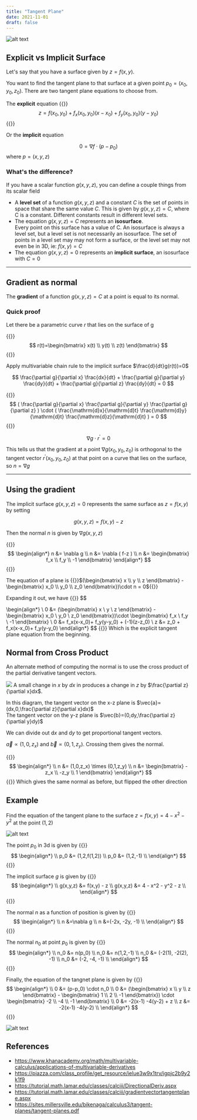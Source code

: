 ```yaml
---
title: "Tangent Plane"
date: 2021-11-01
draft: false
---
```



<!--![alt text](graph.png)-->
![alt text](tangent_plane.png)

## Explicit vs Implicit Surface

Let's say that you have a surface given by $z=f(x,y)$.

You want to find the tangent plane to that surface at a given point $p_0 = (x_0, y_0, z_0)$. There are two tangent plane equations to choose from.

The __explicit__ equation
{{<katex>}}
$$
z = f(x_0, y_0) + f_x(x_0, y_0)(x-x_0) + f_y(x_0,y_0)(y-y_0)
$$
{{</katex>}}

Or the __implicit__ equation

$$
0 = \nabla f \cdot (p - p_0 )
$$
where $p = (x, y, z)$

### What's the difference?


If you have a scalar function $g(x,y,z)$, you can define a couple things from its scalar field
- A __level set__ of a function $g(x,y,z)$ and a constant $C$ is the set of points in space that share the same value $C$. This is given by $g(x,y,z)=C$, where C is a constant. Different constants result in different level sets.
- The equation $g(x,y,z)=C$ represents an __isosurface__.  
  Every point on this surface has a value of C.
An isosurface is always a level set, but a level set is not necessarily an isosurface. The set of points in a level set may may not form a surface, or the level set may not even be in 3D, ie: $f(x,y)=C$
- The equation $g(x,y,z)=0$ represents an __implicit surface__, an isosurface with $C=0$



---

## Gradient as normal

The __gradient__ of a function $g(x,y,z)=C$ at a point is equal to its normal.

### Quick proof


<!--Parameterize a curve on the surface $r(t)=( x(t), y(t) , z(t) )$ -->
Let there be a parametric curve $r$ that lies on the surface of g

{{<katex>}}
$$
r(t)=\begin{bmatrix} x(t) \\ y(t) \\ z(t) \end{bmatrix}
$$
{{</katex>}}

Apply multivariable chain rule to the implicit surface $\frac{d}{dt}g(r(t))=0$


$$
\frac{\partial g}{\partial x}  \frac{dx}{dt} + \frac{\partial g}{\partial y}  \frac{dy}{dt} + \frac{\partial g}{\partial z}  \frac{dy}{dt} = 0
$$

{{<katex>}}
$$
(
\frac{\partial g}{\partial x} 
\frac{\partial g}{\partial y} 
\frac{\partial g}{\partial z}
)
\cdot
(
\frac{\mathrm{d}x}{\mathrm{d}t}  
\frac{\mathrm{d}y}{\mathrm{d}t} 
\frac{\mathrm{d}z}{\mathrm{d}t}
) = 0
$$
{{</katex>}}

$$
\nabla g \cdot r^{\prime}= 0
$$

This tells us that the gradient at a point $\nabla g(x_0, y_0,z_0)$ is orthogonal to the tangent vector $r^{\prime}(x_0,y_0,z_0)$ at that point on a curve that lies on the surface, so $n=\nabla g$

---

## Using the gradient

The implicit surface $g(x,y,z) = 0$ represents the same surface as $z=f(x,y)$ by setting

$$
g(x,y,z)=f(x,y)-z
$$

Then the normal $n$ is given by $\nabla g(x,y,z)$

{{<katex>}}
$$
\begin{align*}
n &= \nabla g \\
n &= \nabla ( f-z ) \\
n &= \begin{bmatrix} f_x  \\ f_y  \\ -1 \end{bmatrix}
\end{align*}
$$
{{</katex>}}

The equation of a plane is {{<katex>}}$(\begin{bmatrix} x \\ y \\ z \end{bmatrix} -\begin{bmatrix} x_0 \\ y_0 \\ z_0 \end{bmatrix})\cdot n = 0${{</katex>}}

Expanding it out, we have
{{<katex>}}
$$

\begin{align*}
\\ 0 &= (\begin{bmatrix} x \\ y \\ z \end{bmatrix} -\begin{bmatrix} x_0 \\ y_0 \\ z_0 \end{bmatrix})\cdot \begin{bmatrix} f_x  \\ f_y  \\ -1 \end{bmatrix} 
\\ 0 &= f_x(x-x_0)+ f_y(y-y_0) + (-1)(z-z_0) 
\\ z &= z_0 + f_x(x-x_0)+ f_y(y-y_0) 
\end{align*}
$$
{{</katex>}}
Which is the explicit tangent plane equation from the beginning.

## Normal from Cross Product

An alternate method of computing the normal is to use the cross product of the partial derivative tangent vectors.

![](normal.png)
A small change in $x$ by $dx$ in produces a change in $z$ by $\frac{\partial z}{\partial x}dx$.

In this diagram, the tangent vector on the x-z plane is $\vec{a}=(dx,0,\frac{\partial z}{\partial x}dx)$  
The tangent vector on the y-z plane is $\vec{b}=(0,dy,\frac{\partial z}{\partial y}dy)$

We can divide out $\mathrm{d}x$ and $\mathrm{d}y$ to get proportional tangent vectors.

$\vec{a} \propto (1,0,z_x)$ and $\vec{b} \propto (0,1,z_y)$. Crossing them gives the normal.

{{<katex>}}
$$
\begin{align*}
\\ n &= (1,0,z_x) \times (0,1,z_y)
\\ n &= \begin{bmatrix} -z_x \\ -z_y \\ 1 \end{bmatrix} 
\end{align*}
$$
{{</katex>}}
Which gives the same normal as before, but flipped the other direction

## Example

Find the equation of the tangent plane to the surface $z = f(x,y) = 4-x^2 - y^2$ at the point $(1,2)$

<!--![alt text](ex.png)-->
![alt text](ex_drawing_q.png)

The point $p_0$ in 3d is given by
{{<katex>}}
$$
\begin{align*}
\\ p_0 &= (1,2,f(1,2))
\\ p_0 &= (1,2,-1)
\\ \end{align*}   
$$
{{</katex>}}

The implicit surface $g$ is given by
{{<katex>}}
$$
\begin{align*} 
\\ g(x,y,z) &= f(x,y) - z 
\\ g(x,y,z) &= 4 - x^2 - y^2 - z 
\\ \end{align*}
$$
{{</katex>}}

The normal $n$ as a function of position is given by
{{<katex>}}
$$
\begin{align*} 
\\ n &=\nabla g
\\ n &=(-2x, -2y, -1)
\\ \end{align*}
$$
{{</katex>}}

The normal $n_0$ at point $p_0$ is given by
{{<katex>}}
$$
\begin{align*} 
\\ n_0 &= n(p_0)
\\ n_0 &= n(1,2,-1)
\\ n_0 &= (-2(1), -2(2), -1)
\\ n_0 &= (-2, -4, -1)
\\ \end{align*}
$$
{{</katex>}}

Finally, the equation of the tangnet plane is given by
{{<katex>}}
$$
\begin{align*} 
\\ 0 &= (p-p_0) \cdot n_0 
\\ 0 &= (\begin{bmatrix} x \\ y \\ z \end{bmatrix} - \begin{bmatrix} 1 \\ 2 \\ -1 \end{bmatrix}) \cdot \begin{bmatrix} -2 \\ -4 \\ -1 \end{bmatrix}   
\\ 0 &= -2(x-1) -4(y-2) + z
\\ z &= -2(x-1) -4(y-2) 
\\ \end{align*}
$$
{{</katex>}}

![alt text](ex_drawing.png)

## References

- https://www.khanacademy.org/math/multivariable-calculus/applications-of-multivariable-derivatives
- https://piazza.com/class_profile/get_resource/ielue3w9x1trv/igpjc2b9y2k1f9
- https://tutorial.math.lamar.edu/classes/calciii/DirectionalDeriv.aspx
- https://tutorial.math.lamar.edu/classes/calciii/gradientvectortangentplane.aspx
- https://sites.millersville.edu/bikenaga/calculus3/tangent-planes/tangent-planes.pdf





